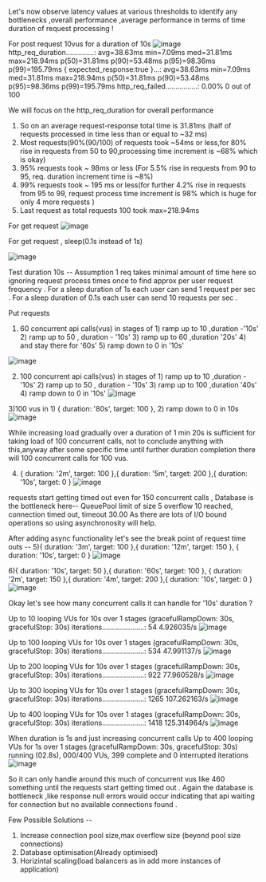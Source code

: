 

Let's now observe latency values at various thresholds to identify any bottlenecks ,overall performance ,average performance in terms of time duration of request processing !

For post request 10vus for a duration of 10s
![image](https://github.com/user-attachments/assets/0ea84548-d565-4a3a-89bf-e13d358f6abf)
http_req_duration..............: avg=38.63ms  min=7.09ms med=31.81ms  max=218.94ms p(50)=31.81ms  p(90)=53.48ms  p(95)=98.36ms  p(99)=195.79ms
    { expected_response:true }...: avg=38.63ms  min=7.09ms med=31.81ms  max=218.94ms p(50)=31.81ms  p(90)=53.48ms  p(95)=98.36ms  p(99)=195.79ms
http_req_failed................: 0.00%   0 out of 100

We will focus on the http_req_duration for overall performance
1) So on an average request-response total time is 31.81ms (half of requests processed in time less than or equal to ~32 ms)
2) Most requests(90%(90/100) of requests took ~54ms or less,for 80% rise in requests from 50 to 90,processing time increment is ~68% which is okay)
3) 95% requests took ~ 98ms or less (For 5.5% rise in requests from 90 to 95, req. duration increment time is ~8%)
4) 99% requests took ~ 195 ms or less(for further 4.2% rise in requests from 95 to 99, request process time increment is 98% which is huge for only 4 more requests )
5) Last request as total requests 100 took max=218.94ms

For get request
![image](https://github.com/user-attachments/assets/088ab68e-3159-45f6-b15b-06564a7a9c05)


For get request , sleep(0.1s instead of 1s)

![image](https://github.com/user-attachments/assets/b3f6529b-b04f-41e0-9c65-e835a2805e1f)


Test duration 10s -- 
Assumption 1 req takes minimal amount of time here so ignoring request process times once to find approx per user request frequency .
For a sleep duration of 1s each user can send 1 request per sec .
For a sleep duration of 0.1s each user can send 10 requests per sec .

Put requests
1) 60 concurrent api calls(vus) in stages of 1) ramp up  to 10 ,duration -'10s' 2) ramp up to 50 , duration - '10s' 3) ramp up to 60 ,duration '20s' 4) and stay there for '60s' 5) ramp down to 0 in '10s'

![image](https://github.com/user-attachments/assets/a3783664-f6ec-4e3c-adfd-9117af8bf2eb)

2) 100 concurrent api calls(vus) in stages of 1) ramp up  to 10 ,duration -'10s' 2) ramp up to 50 , duration - '10s' 3) ramp up to 100 ,duration '40s'  4) ramp down to 0 in '10s'
![image](https://github.com/user-attachments/assets/37983e65-9742-40c1-9964-547c7cd216bf)

3)100 vus in 1) { duration: '80s', target: 100 }, 2) ramp down to 0 in 10s
![image](https://github.com/user-attachments/assets/3289edbc-6136-450e-97f2-139e0437bf8e)

While increasing load gradually over a duration of 1 min 20s is sufficient for taking load of 100 concurrent calls, not to conclude anything with this,anyway after some specific time until further duration completion there will 100 concurrent calls for 100 vus.

4)   { duration: '2m', target: 100 },{ duration: '5m', target: 200 },{ duration: '10s', target: 0 }
![image](https://github.com/user-attachments/assets/0316ea8e-2315-423b-a7df-fcfa0ef1482b)

requests start getting timed out even for 150 concurrent calls ,
Database is the bottleneck here--
QueuePool limit of size 5 overflow 10 reached, connection timed out, timeout 30.00
As there are lots of I/O bound operations so using asynchronosity will help.

After adding async functionality let's see the break point of request time outs -- 
5){ duration: '3m', target: 100 },{ duration: '12m', target: 150 }, { duration: '10s', target: 0 }
![image](https://github.com/user-attachments/assets/7e42087d-781b-474c-bec8-027ce8c1d610)

6){ duration: '10s', target: 50 },{ duration: '60s', target: 100 }, { duration: '2m', target: 150 },{ duration: '4m', target: 200 },{ duration: '10s', target: 0 }
![image](https://github.com/user-attachments/assets/f815155e-e1fe-48e1-ad69-d556217ad9bb)

Okay let's see how many concurrent calls it can handle for '10s' duration ? 

Up to 10 looping VUs for 10s over 1 stages (gracefulRampDown: 30s, gracefulStop: 30s)
  iterations.....................: 54      4.926035/s
![image](https://github.com/user-attachments/assets/cecca4ac-ffc7-4fc1-b871-493ef62ed50c)

 Up to 100 looping VUs for 10s over 1 stages (gracefulRampDown: 30s, gracefulStop: 30s)
  iterations.....................: 534     47.991137/s
 ![image](https://github.com/user-attachments/assets/36a363a9-d4ba-4336-bef0-19e57e7e7fee)

Up to 200 looping VUs for 10s over 1 stages (gracefulRampDown: 30s, gracefulStop: 30s)
   iterations.....................: 922     77.960528/s
  ![image](https://github.com/user-attachments/assets/5e8fb5d4-5a5c-4a90-9f44-cedef9519cca)

Up to 300 looping VUs for 10s over 1 stages (gracefulRampDown: 30s, gracefulStop: 30s)
   iterations.....................: 1265    107.262163/s
   ![image](https://github.com/user-attachments/assets/30ec68b4-a771-4e43-aeb7-fe9faee8b4cb)

Up to 400 looping VUs for 10s over 1 stages (gracefulRampDown: 30s, gracefulStop: 30s)
     iterations.....................: 1418    125.314964/s
     ![image](https://github.com/user-attachments/assets/09bae263-9275-478e-b760-888ed100da03)

When duration is 1s and just increasing concurrent calls
Up to 400 looping VUs for 1s over 1 stages (gracefulRampDown: 30s, gracefulStop: 30s)
running (02.8s), 000/400 VUs, 399 complete and 0 interrupted iterations
![image](https://github.com/user-attachments/assets/62a5dbef-539e-4f47-975e-d9237d87cda8)


So it can only handle around this much of concurrent vus like 460 something until the requests start getting timed out .
Again the database is bottleneck ,like response null errors would occur indicating that api waiting for connection but no available connections found .

Few Possible Solutions -- 
1) Increase connection pool size,max overflow size (beyond pool size connections)
2) Database optimisation(Already optimised)
3) Horizintal scaling(load balancers as in add more instances of application)
  
















   
   

